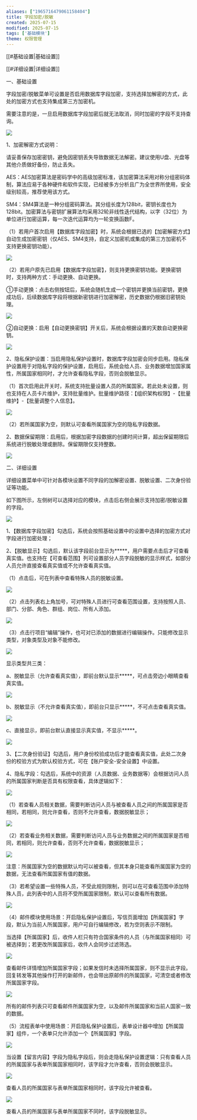 ```yaml
---
aliases: ["1965716479061158404"]
title: 字段加密/脱敏
created: 2025-07-15
modified: 2025-07-15
tags: ['基础模块']
theme: 权限管理
---
```


[[#基础设置|基础设置]]

[[#详细设置|详细设置]]

一、基础设置

字段加密/脱敏菜单可设置是否启用数据库字段加密，支持选择加解密的方式，此处的加密方式也支持集成第三方加密机。

需要注意的是，一旦启用数据库字段加密后就无法取消，同时加密的字段不支持查询。

![](https://myhelpdoc.oss-cn-heyuan.aliyuncs.com/mdimages/39d44832bc7d1099008009abbe057c59.jpg)

1、加密解密方式说明：

请妥善保存加密密钥，避免因密钥丢失导致数据无法解密。建议使用U盘、光盘等其他介质做好备份，防止丢失。

AES：AES加密算法是密码学中的高级加密标准，该加密算法采用对称分组密码体制，算法应易于各种硬件和软件实现，已经被多方分析且广为全世界所使用，安全级别较高，推荐使用该方式。

SM4：SM4算法是一种分组密码算法。其分组长度为128bit，密钥长度也为128bit。加密算法与密钥扩展算法均采用32轮非线性迭代结构，以字（32位）为单位进行加密运算，每一次迭代运算均为一轮变换函数F。

（1）若用户首次启用【数据库字段加密】时，系统会根据已选的【加密解密方式】自动生成加密密钥（仅AES、SM4支持，自定义加密机或集成的第三方加密机不支持更换密钥功能）。

![](https://myhelpdoc.oss-cn-heyuan.aliyuncs.com/mdimages/a1b40e2b62c829a28539c2a784d0b37e.jpg)

（2）若用户原先已启用【数据库字段加密】，则支持更换密钥功能。更换密钥时，支持两种方式：手动更换、自动更换。

①手动更换：点击右侧按钮后，系统会随机生成一个密钥并更换当前密钥，更换成功后，后续数据库字段将根据新密钥进行加密解密，历史数据仍根据旧密钥处理。

![](https://myhelpdoc.oss-cn-heyuan.aliyuncs.com/mdimages/86a6367b94ea70f49f4e0a85353aeff8.jpg)

②自动更换：启用【自动更换密钥】开关后，系统会根据设置的天数自动更换密钥。

![](https://myhelpdoc.oss-cn-heyuan.aliyuncs.com/mdimages/7a6c0b7d3a3a3a5fc832bb0f7ee6e2c8.jpg)

2、隐私保护设置：当启用隐私保护设置时，数据库字段加密会同步启用。隐私保护设置用于对隐私字段的保护设置，启用后，系统会给人员、业务数据增加国家属性，所属国家相同时，才允许查看隐私字段，否则会脱敏显示。

（1）首次启用此开关时，系统支持批量设置人员的所属国家。若此处未设置，则也支持在人员卡片维护，支持批量维护。批量维护路径：【组织架构权限】-【批量维护】-【批量调整个人信息】。

![](https://myhelpdoc.oss-cn-heyuan.aliyuncs.com/mdimages/413ad6931322d3e7a8bc7720aefbe47b.jpg)

（2）若所属国家为空，则默认可查看所属国家为空的隐私字段数据。

2、数据保留期限：启用后，根据加密字段数据的创建时间计算，超出保留期限后系统进行脱敏处理或删除。保留期限仅支持整数。

![](https://myhelpdoc.oss-cn-heyuan.aliyuncs.com/mdimages/1240466219f1a21c19dff13d9b061c8d.jpg)

二、详细设置

详细设置菜单中可针对各模块设置不同字段的加解密设置、脱敏设置、二次身份验证等功能。

如下图所示，左侧树可以选择对应的模块，点击后右侧会展示支持加密/脱敏设置的字段。

![](https://myhelpdoc.oss-cn-heyuan.aliyuncs.com/mdimages/8a09bf88c0cd476acc6a9f9df9d27095.jpg)

1、【数据库字段加密】勾选后，系统会按照基础设置中的设置中选择的加密方式对字段进行加密处理；

2、【脱敏显示】勾选后，默认该字段前台显示为\*\*\*\*\*，用户需要点击后才可查看真实值。也支持在【可查看范围】列可设置部分人员字段脱敏的显示样式，如部分人员允许直接查看真实值或不允许查看真实值。

（1）点击后，可在列表中查看特殊人员的脱敏设置。

![](https://myhelpdoc.oss-cn-heyuan.aliyuncs.com/mdimages/8fc44cc0b602df1542069c4822d3e10e.jpg)

（2）点击列表右上角加号，可对特殊人员进行可查看范围设置，支持按照人员、部门、分部、角色、群组、岗位、所有人添加。

![](https://myhelpdoc.oss-cn-heyuan.aliyuncs.com/mdimages/5bf02419ca0b89126d0e29ccea32241e.jpg)

（3）点击行项目“编辑”操作，也可对已添加的数据进行编辑操作。只能修改显示类型，对象类型及对象不能修改。

![](https://myhelpdoc.oss-cn-heyuan.aliyuncs.com/mdimages/ab32925e148c2af1877034b1a2db14b0.jpg)

显示类型共三类：

a、脱敏显示（允许查看真实值），即前台默认显示\*\*\*\*\*，可点击旁边小眼睛查看真实值。

![](https://myhelpdoc.oss-cn-heyuan.aliyuncs.com/mdimages/a3ab4ef1aa4be3a4f581a0a04c03726e.jpg)

b、脱敏显示（不允许查看真实值），即前台只显示\*\*\*\*\*，不可点击查看真实值。

![](https://myhelpdoc.oss-cn-heyuan.aliyuncs.com/mdimages/db10212a563a8428ff8fcf2a7cdb0522.jpg)

c、直接显示，即前台默认直接显示真实值，不显示\*\*\*\*\*。

![](https://myhelpdoc.oss-cn-heyuan.aliyuncs.com/mdimages/664ae247ee9885bd109fca182396c700.jpg)

3、【二次身份验证】勾选后，用户身份校验成功后才能查看真实值，此处二次身份的校验方式为默认校验方式，可在【账户安全-安全设置】中设置。

4、隐私字段：勾选后，系统中的资源（人员数据、业务数据等）会根据访问人员的所属国家判断是否具有权限查看，具体逻辑如下：

![](https://myhelpdoc.oss-cn-heyuan.aliyuncs.com/mdimages/2393237dccbe591bcd784f4f00db6698.jpg)

（1）若查看人员相关数据，需要判断访问人员与被查看人员之间的所属国家是否相同，若相同，则允许查看，否则不允许查看，数据脱敏显示；

![](https://myhelpdoc.oss-cn-heyuan.aliyuncs.com/mdimages/fbabfd8d2cd05d0fae3c9d9e2e562df6.jpg)

（2）若查看业务相关数据，需要判断访问人员与业务数据之间的所属国家是否相同，若相同，则允许查看，否则不允许查看，数据脱敏显示；

![](https://myhelpdoc.oss-cn-heyuan.aliyuncs.com/mdimages/a4371e1a7ed38a8f76f6d9cc75f10e23.jpg)

注意：所属国家为空的数据默认均可以被查看，但其本身只能查看所属国家为空的数据，无法查看所属国家有值的数据。

（3）若希望设置一些特殊人员，不受此规则限制，则可以在可查看范围中添加特殊人员，此列表中的人员将不受所属国家限制，默认可以查看所有数据。

![](https://myhelpdoc.oss-cn-heyuan.aliyuncs.com/mdimages/7bd9b0dda197e773a6ff6a74b4d2f454.jpg)

（4）邮件模块使用场景：开启隐私保护设置后，写信页面增加【所属国家】字段，默认为当前人所属国家，用户可自行编辑修改，若为空则表示不限制。

当选择【所属国家】后，收件人栏只有符合国家条件的人员（与所属国家相同）可被选择到；若更改所属国家后，收件人会同步过滤筛选。

![](https://myhelpdoc.oss-cn-heyuan.aliyuncs.com/mdimages/fd7da3fb4b8fc1075d318be313164d77.jpg)

查看邮件详情增加所属国家字段；如果发信时未选择所属国家，则不显示此字段。回复转发等其他操作打开的新邮件，也会带出原邮件的所属国家，可清空或者修改所属国家字段。

![](https://myhelpdoc.oss-cn-heyuan.aliyuncs.com/mdimages/8387add7684819bb1936889ae5370da0.jpg)

所有的邮件列表只可查看邮件所属国家为空，以及邮件所属国家和当前人国家一致的数据。

（5）流程表单中使用场景：开启隐私保护设置后，表单设计器中增加【所属国家】组件，一个表单只允许添加一个【所属国家】字段。

![](https://myhelpdoc.oss-cn-heyuan.aliyuncs.com/mdimages/363a8f4daed0eaf97e672949c80f04b7.jpg)

当设置【留言内容】字段为隐私字段后，则会走隐私保护设置逻辑：只有查看人员的所属国家与表单所属国家相同时，该字段才允许查看，否则会脱敏显示。

![](https://myhelpdoc.oss-cn-heyuan.aliyuncs.com/mdimages/25c146183127848ac7ea7839208ac3e7.jpg)

查看人员的所属国家与表单所属国家相同时，该字段允许被查看。

![](https://myhelpdoc.oss-cn-heyuan.aliyuncs.com/mdimages/f6903be2fcf8ccb89610d3de2e942e6b.jpg)

查看人员的所属国家与表单所属国家不同时，该字段脱敏显示。

